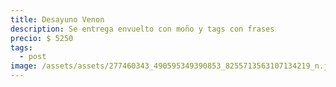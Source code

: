 ```yaml
---
title: Desayuno Venon
description: Se entrega envuelto con moño y tags con frases
precio: $ 5250
tags:
  - post
image: /assets/assets/277460343_490595349390853_8255713563107134219_n.jpg
---
```

